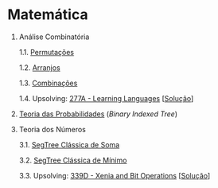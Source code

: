 # Matemática

1. Análise Combinatória

   1.1. [Permutações](algoritmos/dsu_tradicional.cpp)

   1.2. [Arranjos](algoritmos/dsu_otimizado.cpp)

   1.3. [Combinações](algoritmos/dsu_otimizado.cpp)
   
   1.4. Upsolving: [277A - Learning Languages](https://codeforces.com/problemset/problem/277/A) [[Solução](upsolving/cf_277a_learning_languages.cpp)] 


2. [Teoria das Probabilidades](algoritmos/fenwick_tree.cpp) (*Binary Indexed Tree*)


3. Teoria dos Números

   3.1. [SegTree Clássica de Soma](algoritmos/classic_segtree_sum.cpp)
   
   3.2. [SegTree Clássica de Mínimo](algoritmos/classic_segtree_min.cpp)

   3.3. Upsolving: [339D - Xenia and Bit Operations](https://codeforces.com/problemset/problem/339/D) [[Solução](upsolving/cf_339d_xenia_bits.cpp)]
